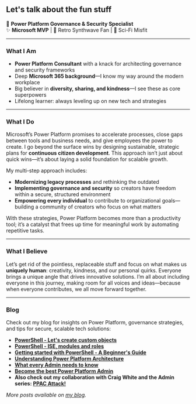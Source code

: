 ## Let's talk about the fun stuff

🚀 **Power Platform Governance & Security Specialist**  
✨ **Microsoft MVP** | 🌌 Retro Synthwave Fan | 👾 Sci-Fi Misfit  

---

### What I Am
- **Power Platform Consultant** with a knack for architecting governance and security frameworks  
- Deep **Microsoft 365 background**—I know my way around the modern workplace  
- Big believer in **diversity, sharing, and kindness**—I see these as core superpowers  
- Lifelong learner: always leveling up on new tech and strategies  

---

### What I Do
Microsoft’s Power Platform promises to accelerate processes, close gaps between tools and business needs, and give employees the power to create. I go beyond the surface wins by designing sustainable, strategic plans for **continuous citizen development**. This approach isn’t just about quick wins—it’s about laying a solid foundation for scalable growth.  

My multi-step approach includes:  
- **Modernizing legacy processes** and rethinking the outdated  
- **Implementing governance and security** so creators have freedom within a secure, structured environment  
- **Empowering every individual** to contribute to organizational goals—building a community of creators who focus on what matters  

With these strategies, Power Platform becomes more than a productivity tool; it’s a catalyst that frees up time for meaningful work by automating repetitive tasks.

---

### What I Believe
Let’s get rid of the pointless, replaceable stuff and focus on what makes us **uniquely human**: creativity, kindness, and our personal quirks. Everyone brings a unique angle that drives innovative solutions. I’m all about including everyone in this journey, making room for all voices and ideas—because when everyone contributes, we all move forward together.

---

### Blog
Check out my blog for insights on Power Platform, governance strategies, and tips for secure, scalable tech solutions:

- **[PowerShell - Let's create custom objects](https://www.michaelroth42.com/post/2024-05-01-lets-create-custom-objects/)**
- **[PowerShell - ISE, modules and roles](https://www.michaelroth42.com/post/2024-04-16-ise-modules-and-roles-copy/)**
- **[Getting started with PowerShell - A Beginner's Guide](https://www.michaelroth42.com/post/2024-04-10-getting-started-with-powershell/)**
- **[Understanding Power Platform Architecture](https://www.michaelroth42.com/post/2024-04-02-understanding-power-platform-architecture-copy/)**
- **[What every Admin needs to know](https://www.michaelroth42.com/post/2024-03-19-what-every-admin-needs-to-know/)**
- **[Become the best Power Platform Admin](https://www.michaelroth42.com/post/2023-09-07-become-the-best-power-platform-admin/)**
- **Also check out my collaboration with Craig White and the Admin series: [PPAC Attack!](https://platformsofpower.net/ppac-attack/)**

*More posts available on [my blog](https://www.michaelroth42.com/).*
